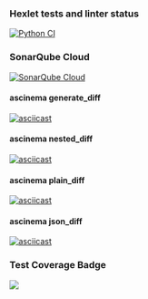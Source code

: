 ### Hexlet tests and linter status
[![Python CI](https://github.com/Habited/python-project-50/actions/workflows/pyci.yml/badge.svg)](https://github.com/Habited/python-project-50/actions/workflows/pyci.yml)

### SonarQube Cloud
[![SonarQube Cloud](https://sonarcloud.io/images/project_badges/sonarcloud-light.svg)](https://sonarcloud.io/summary/new_code?id=Habited_python-project-50)

#### ascinema generate_diff
[![asciicast](https://asciinema.org/a/QP0mOrESNRu3byHMIFUjm5A1I.svg)](https://asciinema.org/a/QP0mOrESNRu3byHMIFUjm5A1I)

#### ascinema nested_diff
[![asciicast](https://asciinema.org/a/BOah62DLDGBWYuo73r01ZY4L9.svg)](https://asciinema.org/a/BOah62DLDGBWYuo73r01ZY4L9)

#### ascinema plain_diff
[![asciicast](https://asciinema.org/a/Jmfhk6OsD8kRgPBJbsyz6cchU.svg)](https://asciinema.org/a/Jmfhk6OsD8kRgPBJbsyz6cchU)

#### ascinema json_diff
[![asciicast](https://asciinema.org/a/zvbvGyfWC6g795okQT3igflUo.svg)](https://asciinema.org/a/zvbvGyfWC6g795okQT3igflUo)

### Test Coverage Badge
<a href="https://codeclimate.com/github/Habited/python-project-50/test_coverage"><img src="https://api.codeclimate.com/v1/badges/e06a88c9ead2b428aabf/test_coverage" /></a>

